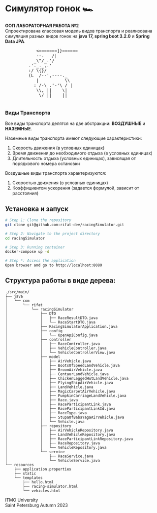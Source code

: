 <h1>Симулятор гонок 🏎️</h1>
<p>
    <strong>ООП ЛАБОРАТОРНАЯ РАБОТА №2</strong> <br>
    Спроектирована классовая модель видов транспорта и реализована симуляция разных видов гонок на <strong>java 17, spring boot 3.2.0</strong> и <strong>Spring Data JPA</strong>.
</p>
<div class="ascii-art">
    <pre>
            &lt;=======]&#125;======        
            --.   /|                        
           _\"/_.'/                       
         .'._._,.'                      
         :/ \{}/                        
         &#40;L  /--',----._     
            |          \\        
           : /-\ .'-'\ / |   
            \\, ||    \|             
             \/ ||    ||
        </pre>
</div>
<h3>Виды Транспорта</h3>
<p>
    Все виды транспорта делятся на две абстракции: <strong>ВОЗДУШНЫЕ</strong> и <strong>НАЗЕМНЫЕ</strong>.
</p>
<p>Наземные виды транспорта имеют следующие характеристики:</p>
<ol>
    <li>Скорость движения (в условных единицах)</li>
    <li>Время движения до необходимого отдыха (в условных единицах)</li>
    <li>Длительность отдыха (условных единицах), зависящая от порядкового номера остановки</li>
</ol>

<p>Воздушные виды транспорта характеризуются:</p>
<ol>
    <li>Скоростью движения (в условных единицах)</li>
    <li>Коэффициентом ускорения (задается формулой, зависит от расстояния)</li>
</ol>

## Установка и запуск

```bash
# Step 1: Clone the repository
git clone git@github.com:rifat-dev/racingSimulator.git

# Step 2: Navigate to the project directory
cd racingSimulator

# Step 3: Running container
docker-compose up -d

# Step *: Access the application
Open browser and go to http://localhost:8080
```

## Структура работы в виде дерева:
```
./src/main/
├── java
│   └── com
│       └── rifat
│           └── racingSimulator
│               ├── DTO
│               │   ├── RaceResultDTO.java
│               │   └── RaceStartDTO.java
│               ├── RacingSimulatorApplication.java
│               ├── config
│               │   └── OpenApiConfig.java
│               ├── controller
│               │   ├── RaceController.java
│               │   ├── VehicleController.java
│               │   └── VehicleControllerView.java
│               ├── model
│               │   ├── AirVehicle.java
│               │   ├── BootsOfSpeedLandVehicle.java
│               │   ├── BroomAirVehicle.java
│               │   ├── CentaurLandVehicle.java
│               │   ├── ChickenLeggedHutLandVehicle.java
│               │   ├── FlyingShipAirVehicle.java
│               │   ├── LandVehicle.java
│               │   ├── MagicCarpetAirVehicle.java
│               │   ├── PumpkinCarriageLandVehicle.java
│               │   ├── Race.java
│               │   ├── RaceParticipantLink.java
│               │   ├── RaceParticipantLinkId.java
│               │   ├── RaceType.java
│               │   ├── StupaOfBabaYagaAirVehicle.java
│               │   └── Vehicle.java
│               ├── repository
│               │   ├── AirVehicleRepository.java
│               │   ├── LandVehicleRepository.java
│               │   ├── RaceParticipantLinkRepository.java
│               │   ├── RaceRepository.java
│               │   └── VehicleRepository.java
│               └── service
│                   ├── RaceService.java
│                   └── VehicleService.java
└── resources
    ├── application.properties
    ├── static
    └── templates
        ├── hello.html
        ├── racing-simulator.html
        └── vehicles.html
```
<p class="note">
    ITMO University<br>
    Saint Petersburg Autumn 2023
</p>
